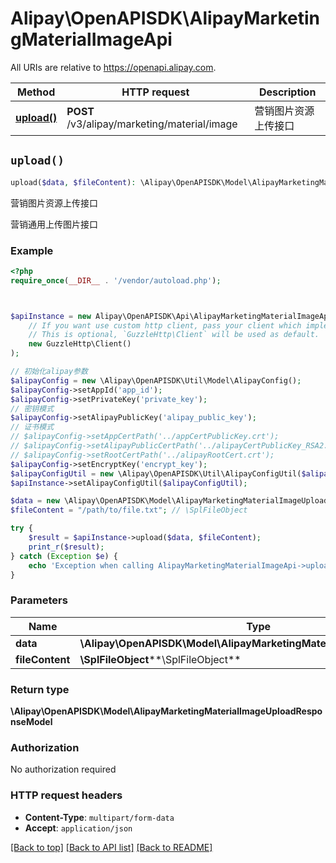 # Alipay\OpenAPISDK\AlipayMarketingMaterialImageApi

All URIs are relative to https://openapi.alipay.com.

Method | HTTP request | Description
------------- | ------------- | -------------
[**upload()**](AlipayMarketingMaterialImageApi.md#upload) | **POST** /v3/alipay/marketing/material/image | 营销图片资源上传接口


## `upload()`

```php
upload($data, $fileContent): \Alipay\OpenAPISDK\Model\AlipayMarketingMaterialImageUploadResponseModel
```

营销图片资源上传接口

营销通用上传图片接口

### Example

```php
<?php
require_once(__DIR__ . '/vendor/autoload.php');



$apiInstance = new Alipay\OpenAPISDK\Api\AlipayMarketingMaterialImageApi(
    // If you want use custom http client, pass your client which implements `GuzzleHttp\ClientInterface`.
    // This is optional, `GuzzleHttp\Client` will be used as default.
    new GuzzleHttp\Client()
);

// 初始化alipay参数
$alipayConfig = new \Alipay\OpenAPISDK\Util\Model\AlipayConfig();
$alipayConfig->setAppId('app_id');
$alipayConfig->setPrivateKey('private_key');
// 密钥模式
$alipayConfig->setAlipayPublicKey('alipay_public_key');
// 证书模式
// $alipayConfig->setAppCertPath('../appCertPublicKey.crt');
// $alipayConfig->setAlipayPublicCertPath('../alipayCertPublicKey_RSA2.crt');
// $alipayConfig->setRootCertPath('../alipayRootCert.crt');
$alipayConfig->setEncryptKey('encrypt_key');
$alipayConfigUtil = new \Alipay\OpenAPISDK\Util\AlipayConfigUtil($alipayConfig);
$apiInstance->setAlipayConfigUtil($alipayConfigUtil);

$data = new \Alipay\OpenAPISDK\Model\AlipayMarketingMaterialImageUploadModel(); // \Alipay\OpenAPISDK\Model\AlipayMarketingMaterialImageUploadModel
$fileContent = "/path/to/file.txt"; // \SplFileObject

try {
    $result = $apiInstance->upload($data, $fileContent);
    print_r($result);
} catch (Exception $e) {
    echo 'Exception when calling AlipayMarketingMaterialImageApi->upload: ', $e->getMessage(), PHP_EOL;
}
```

### Parameters

Name | Type | Description  | Notes
------------- | ------------- | ------------- | -------------
 **data** | **\Alipay\OpenAPISDK\Model\AlipayMarketingMaterialImageUploadModel**|  | [optional]
 **fileContent** | **\SplFileObject****\SplFileObject**|  | [optional]

### Return type

**\Alipay\OpenAPISDK\Model\AlipayMarketingMaterialImageUploadResponseModel**

### Authorization

No authorization required

### HTTP request headers

- **Content-Type**: `multipart/form-data`
- **Accept**: `application/json`

[[Back to top]](#) [[Back to API list]](../../README.md#api-endpoints)
[[Back to README]](../../README.md)
